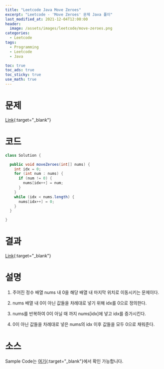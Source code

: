 ```yaml
---
title: "Leetcode Java Move Zeroes"
excerpt: "Leetcode - 'Move Zeroes' 문제 Java 풀이"
last_modified_at: 2021-12-04T12:00:00
header:
  image: /assets/images/leetcode/move-zeroes.png
categories:
  - Leetcode
tags:
  - Programming
  - Leetcode
  - Java

toc: true
toc_ads: true
toc_sticky: true
use_math: true
---
```

# 문제
[Link](https://leetcode.com/problems/move-zeroes/){:target="_blank"}

# 코드
```java
class Solution {

  public void moveZeroes(int[] nums) {
    int idx = 0;
    for (int num : nums) {
      if (num != 0) {
        nums[idx++] = num;
      }
    }
    while (idx < nums.length) {
      nums[idx++] = 0;
    }
  }

}
```

# 결과
[Link](https://leetcode.com/submissions/detail/596639075/){:target="_blank"}

# 설명
1. 주어진 정수 배열 nums 내 0을 해당 배열 내 마지막 위치로 이동시키는 문제이다.

2. nums 배열 내 0이 아닌 값들을 차례대로 넣기 위해 idx를 0으로 정의한다.

3. nums를 반복하여 0이 아닐 때 까지 nums[idx]에 넣고 idx를 증가시킨다.

4. 0이 아닌 값들을 차례대로 넣은 nums의 idx 이후 값들을 모두 0으로 채워준다.

# 소스
Sample Code는 [여기](https://github.com/GracefulSoul/leetcode/blob/master/src/main/java/gracefulsoul/problems/MoveZeroes.java){:target="_blank"}에서 확인 가능합니다.